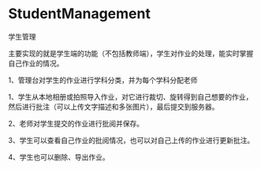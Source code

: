 # StudentManagement
学生管理

主要实现的就是学生端的功能（不包括教师端），学生对作业的处理，能实时掌握自己作业的情况。

1、管理台对学生的作业进行学科分类，并为每个学科分配老师

1、学生从本地相册或拍照导入作业，对它进行裁切、旋转得到自己想要的作业，然后进行批注（可以上传文字描述和多张图片），最后提交到服务器。

2、老师对学生提交的作业进行批阅并保存。

3、学生可以查看自己作业的批阅情况，也可以对自己上传的作业进行更新批注。

4、学生也可以删除、导出作业。
